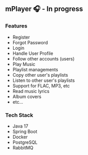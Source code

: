 ## mPlayer :headphones: - In progress

### Features

- Register
- Forgot Password
- Login
- Handle User Profile
- Follow other accounts (users)
- Play Music
- Playlist managements
- Copy other user's playlists
- Listen to other user's playlists
- Support for FLAC, MP3, etc
- Read music lyrics
- Album covers
- etc...

### Tech Stack

- Java 17
- Spring Boot
- Docker
- PostgreSQL
- RabbitMQ
